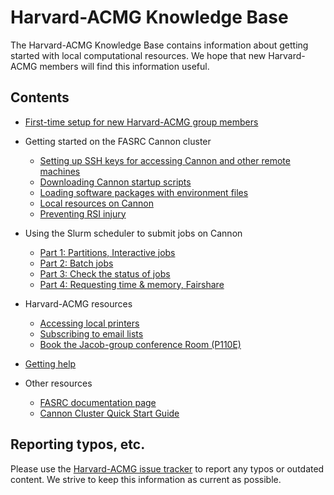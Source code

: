 # Harvard-ACMG Knowledge Base

The Harvard-ACMG Knowledge Base contains information about getting started with local computational resources.  We hope that new Harvard-ACMG members will find this information useful.

## Contents

  - [First-time setup for new Harvard-ACMG group members](first-time-setup.md)

  - Getting started on the FASRC Cannon cluster
    - [Setting up SSH keys for accessing Cannon and other remote machines](setting-up-ssh-keys.md)
    - [Downloading Cannon startup scripts](cannon-startup-scripts.md)
    - [Loading software packages with environment files](cannon-environment-files.md)
    - [Local resources on Cannon](local-resources-on-cannon.md)
    - [Preventing RSI injury](prevent-rsi-injury.md)

  - Using the Slurm scheduler to submit jobs on Cannon
    - [Part 1: Partitions, Interactive jobs](using-slurm-on-cannon-1.md)
    - [Part 2: Batch jobs](using-slurm-on-cannon-2.md)
    - [Part 3: Check the status of jobs](using-slurm-on-cannon-3.md)
    - [Part 4: Requesting time & memory, Fairshare](using-slurm-on-cannon-4.md)
     
  - Harvard-ACMG resources
    - [Accessing local printers](access-local-printers.md)
    - [Subscribing to email lists](email-lists.md)
    - [Book the Jacob-group conference Room (P110E)](book-the-conference-room.md)

  - [Getting help](getting-help.md)

  - Other resources
    - [FASRC documentation page](https://docs.rc.fas.harvard.edu)
    - [Cannon Cluster Quick Start Guide](https://docs.rc.fas.harvard.edu/kb/quickstart-guide/)

## Reporting typos, etc.

Please use the [Harvard-ACMG issue tracker](https://github.com/Harvard-ACMG/knowledge-base/issues) to report any typos or outdated content.  We strive to keep this information as current as possible.
